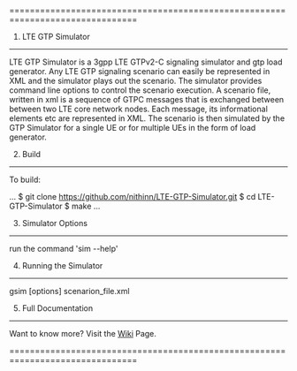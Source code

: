 ===============================================================================
1. LTE GTP Simulator
-------------------------------------------------------------------------------
LTE GTP Simulator is a 3gpp LTE GTPv2-C signaling simulator and gtp load generator. Any LTE GTP signaling scenario can easily be represented in XML and the simulator plays out the scenario. The simulator provides command line options to control the scenario execution. A scenario file, written in xml is a sequence of GTPC messages that is exchanged between between two LTE core network nodes. Each message, its informational elements etc are represented in XML. The scenario is then simulated by the GTP Simulator for a single UE or for multiple UEs in the form of load generator.


2. Build
-------------------------------------------------------------------------------
To build:

...
$ git clone https://github.com/nithinn/LTE-GTP-Simulator.git
$ cd LTE-GTP-Simulator
$ make
...


3. Simulator Options
-------------------------------------------------------------------------------
run the command 'sim --help'


4. Running the Simulator
-------------------------------------------------------------------------------
gsim [options] scenarion_file.xml


5. Full Documentation
-------------------------------------------------------------------------------
Want to know more? Visit the [Wiki](https://github.com/nithinn/LTE-GTP-Simulator/wiki) Page.

===============================================================================
